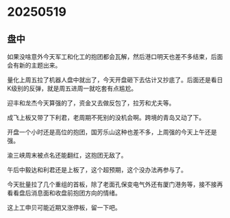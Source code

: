 # 20250519

## 盘中

如果没啥意外今天军工和化工的抱团都会瓦解，然后港口明天也差不多结束，后面会有新的主题出来。

量化上周五拉了机器人盘中就出了，今天开盘砸下去估计又抄底了。后面还是看日K级别的反弹，就是周五进周一就吃套有点尴尬。

迎丰和龙杰今天算强的了，资金又去做反包了，拉芳和尤夫等。

成飞上板又带了下利君，老周期不死别的没机会啊。跨境的青岛又动了下。

开盘一个小时还是高位的抱团，国芳乐山这种也差不多，上周强的今天上午还是强。

渝三峡周末被点名还能翻红，这抱团无敌了。

午后中毅达和利君还是上板了，这个超预期，这个没办法再参与了。

今天批量拉了几个重组的首板，除了老面孔保变电气外还有厦门港务等，接不接再看看盘后消息面和收盘前抱团方向的情绪。

这上工申贝可能近期又涨停板，留一下吧。
